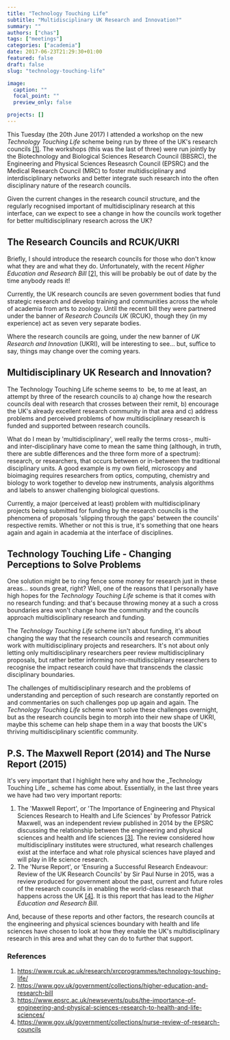 ```yaml
---
title: "Technology Touching Life"
subtitle: "Multidisciplinary UK Research and Innovation?"
summary: ""
authors: ["chas"]
tags: ["meetings"]
categories: ["academia"]
date: 2017-06-23T21:29:30+01:00
featured: false
draft: false
slug: "technology-touching-life"

image:
  caption: ""
  focal_point: ""
  preview_only: false

projects: []
---
```

This Tuesday (the 20th June 2017) I attended a workshop on the new _Technology Touching Life_ scheme being run by three of the UK's research councils <a href="#ttl">[1]</a>. The workshops (this was the last of three) were run jointly by the Biotechnology and Biological Sciences Research Council (BBSRC), the Engineering and Physical Sciences Reseasrch Council (EPSRC) and the Medical Research Council (MRC) to foster multidisciplinary and interdisciplinary networks and better integrate such research into the often disciplinary nature of the research councils.

Given the current changes in the research council structure, and the regularly recognised important of multidisciplinary research at this interface, can we expect to see a change in how the councils work together for better multidisciplinary research across the UK?

<!--more-->

## The Research Councils and RCUK/UKRI

Briefly, I should introduce the research councils for those who don't know what they are and what they do. Unfortunately, with the recent _Higher Education and Research Bill_ <a href="#herb">[2]</a>, this will be probably be out of date by the time anybody reads it!

Currently, the UK research councils are seven government bodies that fund strategic research and develop training and communities across the whole of academia from arts to zoology. Until the recent bill they were partnered under the banner of _Research Councils UK_ (RCUK), though they (in my experience) act as seven very separate bodies.

Where the research councils are going, under the new banner of _UK Research and Innovation_ (UKRI), will be interesting to see... but, suffice to say, things may change over the coming years.

## Multidisciplinary UK Research and Innovation?

The Technology Touching Life scheme seems to  be, to me at least, an attempt by three of the research councils to a) change how the research councils deal with research that crosses between their remit, b) encourage the UK's already excellent research community in that area and c) address problems and perceived problems of how multidisciplinary research is funded and supported between research councils.

What do I mean by 'multidisciplinary', well really the terms cross-, multi- and inter-disciplinary have come to mean the same thing (although, in truth, there are subtle differences and the three form more of a spectrum): research, or researchers, that occurs between or in-between the traditional disciplinary units. A good example is my own field, microscopy and bioimaging requires researchers from optics, computing, chemistry and biology to work together to develop new instruments, analysis algorithms and labels to answer challenging biological questions.

Currently, a major (perceived at least) problem with multidisciplinary projects being submitted for funding by the research councils is the phenomena of proposals 'slipping through the gaps' between the councils' respective remits. Whether or not this is true, it's something that one hears again and again in academia at the interface of disciplines.

## Technology Touching Life - Changing Perceptions to Solve Problems

One solution might be to ring fence some money for research just in these areas... sounds great, right? Well, one of the reasons that I personally have high hopes for the _Technology Touching Life_ scheme is that it comes with no research funding: and that's because throwing money at a such a cross boundaries area won't change how the community and the councils approach multidisciplinary research and funding.

The _Technology Touching Life_ scheme isn't about funding, it's about changing the way that the research councils and research communities work with multidisciplinary projects and researchers. It's not about only letting only multidisciplinary researchers peer review multidisciplinary proposals, but rather better informing non-multidisciplinary researchers to recognise the impact research could have that transcends the classic disciplinary boundaries.

The challenges of multidisciplinary research and the problems of understanding and perception of such research are constantly reported on and commentaries on such challenges pop up again and again. The _Technology Touching Life_ scheme won't solve these challenges overnight, but as the research councils begin to morph into their new shape of UKRI, maybe this scheme can help shape them in a way that boosts the UK's thriving multidisciplinary scientific community.

## P.S. The Maxwell Report (2014) and The Nurse Report (2015)

It's very important that I highlight here why and how the _Technology Touching Life _ scheme has come about. Essentially, in the last three years we have had two very important reports:

  1. The 'Maxwell Report', or 'The Importance of Engineering and Physical Sciences Research to Health and Life Sciences' by Professor Patrick Maxwell, was an independent review published in 2014 by the EPSRC discussing the relationship between the engineering and physical sciences and health and life sciences <a href="#M2014">[3]</a>. The review considered how multidisciplinary institutes were structured, what research challenges exist at the interface and what role physical sciences have played and will play in life science research.
  2. The 'Nurse Report', or 'Ensuring a Successful Research Endeavour: Review of the UK Research Councils' by Sir Paul Nurse in 2015, was a review produced for government about the past, current and future roles of the research councils in enabling the world-class research that happens across the UK <a href="#N2015">[4]</a>. It is this report that has lead to the _Higher Education and Research Bill._

And, because of these reports and other factors, the research councils at the engineering and physical sciences boundary with health and life sciences have chosen to look at how they enable the UK's multidisciplinary research in this area and what they can do to further that support.

### References

<ol>
  <li id="ttl"><a href="https://www.rcuk.ac.uk/research/xrcprogrammes/technology-touching-life/" target="_blank">https://www.rcuk.ac.uk/research/xrcprogrammes/technology-touching-life/</a></li>
  <li id="herb"><a href="https://www.gov.uk/government/collections/higher-education-and-research-bill" target="_blank">https://www.gov.uk/government/collections/higher-education-and-research-bill</a></li>
  <li id="M2014"><a href="https://www.epsrc.ac.uk/newsevents/pubs/the-importance-of-engineering-and-physical-sciences-research-to-health-and-life-sciences/" target="_blank">https://www.epsrc.ac.uk/newsevents/pubs/the-importance-of-engineering-and-physical-sciences-research-to-health-and-life-sciences/</a></li>
  <li id="N2015"><a href="https://www.gov.uk/government/collections/nurse-review-of-research-councils" target="_blank">https://www.gov.uk/government/collections/nurse-review-of-research-councils</a></li>
</ol>
